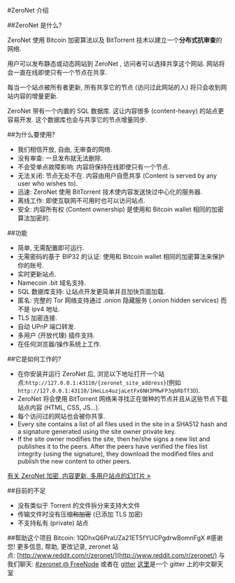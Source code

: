 #ZeroNet 介绍

##ZeroNet 是什么?

ZeroNet 使用 Bitcoin 加密算法以及 BitTorrent 技术以建立一个**分布式抗审查**的网络.

用户可以发布静态或动态网站到 ZeroNet , 访问者可以选择共享这个网站. 网站将会一直在线即使只有一个节点在共享.

每当一个站点被所有者更新, 所有共享它的节点 (访问过此网站的人) 将只会收到网站内容的增量更新.

ZeroNet 带有一个内置的 SQL 数据库. 这让内容很多 (content-heavy) 的站点更容易开发. 这个数据库也会与共享它的节点增量同步.

##为什么要使用?

  * 我们相信开放, 自由, 无审查的网络.
  * 没有审查: 一旦发布就无法删除.
  * 不会受单点故障影响: 内容将保持在线即使只有一个节点.
  * 无法关闭: 节点无处不在. 内容由用户自愿共享 (Content is served by any user who wishes to).
  * 迅速: ZeroNet 使用 BitTorrent 技术使内容发送快过中心化的服务器.
  * 离线工作: 即使互联网不可用时也可以访问站点.
  * 安全: 内容所有权 (Content ownership) 是使用和 Bitcoin wallet 相同的加密算法加密的.

##功能

  * 简单, 无需配置即可运行.
  * 无需密码的基于 BIP32 的认证: 使用和 Bitcoin wallet 相同的加密算法来保护你的账号.
  * 实时更新站点.
  * Namecoin .bit 域名支持.
  * SQL 数据库支持: 让站点开发更简单并且加快页面加载.
  * 匿名: 完整的 Tor 网络支持通过 .onion 隐藏服务 (.onion hidden services) 而不是 ipv4 地址.
  * TLS 加密连接.
  * 自动 UPnP 端口转发.
  * 多用户 (开放代理) 插件支持.
  * 在任何浏览器/操作系统上工作.

##它是如何工作的?

  * 在你安装并运行 ZeroNet 后, 浏览以下地址打开一个站点:` http://127.0.0.1:43110/{zeronet_site_address} `(例如` http://127.0.0.1:43110/1HeLLo4uzjaLetFx6NH3PMwFP3qbRbTf3D`).
  * ZeroNet 将会使用 BitTorrent 网络来寻找正在做种的节点并且从这些节点下载站点内容 (HTML, CSS, JS...).
  * 每个访问过的网站也会被你共享.
  * Every site contains a list of all files used in the site in a SHA512 hash and a signature generated using the site owner private key.
  * If the site owner modifies the site, then he/she signs a new list and publishes it to the peers. After the peers have verified the files list integrity (using the signature), they download the modified files and publish the new content to other peers.

[有关 ZeroNet 加密, 内容更新, 多用户站点的幻灯片 »](https://docs.google.com/presentation/d/1_2qK1IuOKJ51pgBvllZ9Yu7Au2l551t3XBgyTSvilew/pub?start=false&loop=false&delayms=3000)

##目前的不足
  * 没有类似于 Torrent 的文件拆分来支持大文件
  * 传输文件时没有压缩~~和加密~~ (已添加 TLS 加密)
  * 不支持私有 (private) 站点

##帮助这个项目
    Bitcoin: 1QDhxQ6PraUZa21ET5fYUCPgdrwBomnFgX
#感谢您!
更多信息, 帮助, 更改记录, zeronet 站点: [http://www.reddit.com/r/zeronet/](http://www.reddit.com/r/zeronet/)
与我们聊天: [#zeronet @ FreeNode](https://kiwiirc.com/client/irc.freenode.net/zeronet) 或者在 [gitter](https://gitter.im/HelloZeroNet/ZeroNet)
[这里](https://gitter.im/ZeroNet-zh/Lobby)是一个 gitter 上的中文聊天室